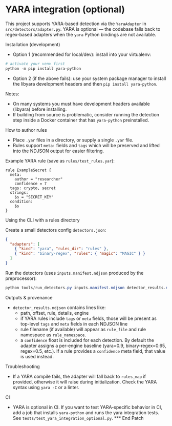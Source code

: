 # YARA integration (optional)

This project supports YARA-based detection via the `YaraAdapter` in `src/detectors/adapter.py`.
YARA is optional — the codebase falls back to regex-based adapters when the `yara` Python
bindings are not available.

Installation (development)

- Option 1 (recommended for local/dev): install into your virtualenv:

```powershell
# activate your venv first
python -m pip install yara-python
```

- Option 2 (if the above fails): use your system package manager to install the libyara
  development headers and then `pip install yara-python`.

Notes:

- On many systems you must have development headers available (libyara) before installing.
- If building from source is problematic, consider running the detection step inside a Docker
  container that has `yara-python` preinstalled.

How to author rules

- Place `.yar` files in a directory, or supply a single `.yar` file.
- Rules support `meta:` fields and `tags` which will be preserved and lifted into the
  NDJSON output for easier filtering.

Example YARA rule (save as `rules/test_rules.yar`):

```
rule ExampleSecret {
  meta:
    author = "researcher"
    confidence = 7
  tags: crypto, secret
  strings:
    $s = "SECRET_KEY"
  condition:
    $s
}
```

Using the CLI with a rules directory

Create a small detectors config `detectors.json`:

```json
{
  "adapters": [
    { "kind": "yara", "rules_dir": "rules" },
    { "kind": "binary-regex", "rules": { "magic": "MAGIC" } }
  ]
}
```

Run the detectors (uses `inputs.manifest.ndjson` produced by the preprocessor):

```powershell
python tools/run_detectors.py inputs.manifest.ndjson detector_results.ndjson detectors.json
```

Outputs & provenance

- `detector_results.ndjson` contains lines like:
  - path, offset, rule, details, engine
  - if YARA rules include `tags` or `meta` fields, those will be present as top-level
    `tags` and `meta` fields in each NDJSON line
  - rule filename (if available) will appear as `rule_file` and rule namespace as `rule_namespace`.
  - a `confidence` float is included for each detection. By default the adapter assigns a
    per-engine baseline (yara=0.9, binary-regex=0.65, regex=0.5, etc.). If a rule provides
    a `confidence` meta field, that value is used instead.

Troubleshooting

- If a YARA compile fails, the adapter will fall back to `rules_map` if provided, otherwise
  it will raise during initialization. Check the YARA syntax using `yara -C` or a linter.

CI

- YARA is optional in CI. If you want to test YARA-specific behavior in CI, add a job
  that installs `yara-python` and runs the yara integration tests. See `tests/test_yara_integration_optional.py`.
  \*\*\* End Patch
